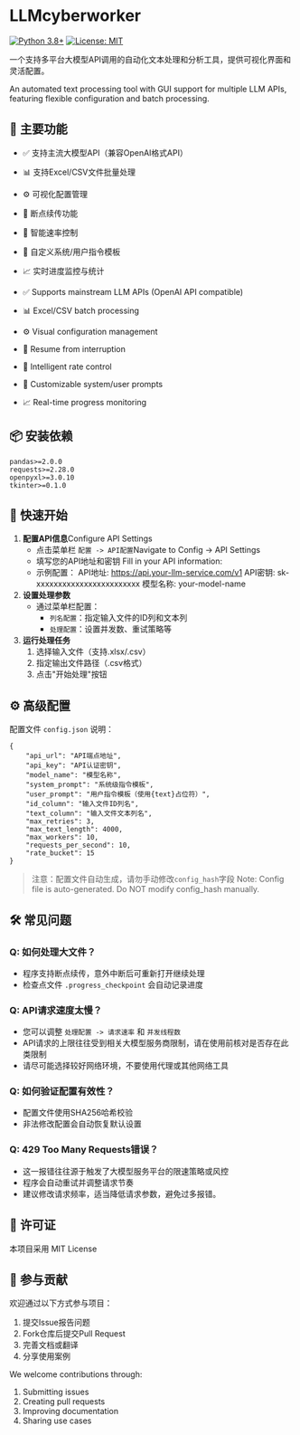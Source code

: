 # LLMcyberworker

[![Python 3.8+](https://img.shields.io/badge/python-3.8%2B-blue.svg)](https://www.python.org/downloads/)
[![License: MIT](https://img.shields.io/badge/License-MIT-yellow.svg)](https://opensource.org/licenses/MIT)

一个支持多平台大模型API调用的自动化文本处理和分析工具，提供可视化界面和灵活配置。

An automated text processing tool with GUI support for multiple LLM APIs, featuring flexible configuration and batch processing.


## 📌 主要功能

- ✅ 支持主流大模型API（兼容OpenAI格式API）
- 📊 支持Excel/CSV文件批量处理
- ⚙️ 可视化配置管理
- 🔄 断点续传功能
- 🚦 智能速率控制
- 📝 自定义系统/用户指令模板
- 📈 实时进度监控与统计

- ✅ Supports mainstream LLM APIs (OpenAI API compatible)
- 📊 Excel/CSV batch processing
- ⚙️ Visual configuration management
- 🔄 Resume from interruption
- 🚦 Intelligent rate control
- 📝 Customizable system/user prompts
- 📈 Real-time progress monitoring


## 📦 安装依赖

```
pandas>=2.0.0
requests>=2.28.0
openpyxl>=3.0.10
tkinter>=0.1.0
```

## 🚀 快速开始

1. **配置API信息**Configure API Settings
    - 点击菜单栏 `配置 -> API配置`Navigate to Config -> API Settings
    - 填写您的API地址和密钥  Fill in your API information:
    - 示例配置：
        API地址: https://api.your-llm-service.com/v1
        API密钥: sk-xxxxxxxxxxxxxxxxxxxxxxxx
        模型名称: your-model-name
2. **设置处理参数**
    - 通过菜单栏配置：
        - `列名配置`：指定输入文件的ID列和文本列
        - `处理配置`：设置并发数、重试策略等
3. **运行处理任务**
    1. 选择输入文件（支持.xlsx/.csv）
    2. 指定输出文件路径（.csv格式）
    3. 点击"开始处理"按钮

## ⚙️ 高级配置

配置文件 `config.json` 说明：
```
{
    "api_url": "API端点地址",
    "api_key": "API认证密钥",
    "model_name": "模型名称",
    "system_prompt": "系统级指令模板",
    "user_prompt": "用户指令模板（使用{text}占位符）",
    "id_column": "输入文件ID列名",
    "text_column": "输入文件文本列名",
    "max_retries": 3,
    "max_text_length": 4000,
    "max_workers": 10,
    "requests_per_second": 10,
    "rate_bucket": 15
}
```

> 注意：配置文件自动生成，请勿手动修改`config_hash`字段
> Note: Config file is auto-generated. Do NOT modify config_hash manually.

## 🛠️ 常见问题

### Q: 如何处理大文件？
- 程序支持断点续传，意外中断后可重新打开继续处理
- 检查点文件 `.progress_checkpoint` 会自动记录进度
### Q: API请求速度太慢？
- 您可以调整 `处理配置 -> 请求速率` 和 `并发线程数`
- API请求的上限往往受到相关大模型服务商限制，请在使用前核对是否存在此类限制
- 请尽可能选择较好网络环境，不要使用代理或其他网络工具
### Q: 如何验证配置有效性？
- 配置文件使用SHA256哈希校验
- 非法修改配置会自动恢复默认设置
### Q: 429 Too Many Requests错误？
- 这一报错往往源于触发了大模型服务平台的限速策略或风控
- 程序会自动重试并调整请求节奏
- 建议修改请求频率，适当降低请求参数，避免过多报错。

## 📄 许可证

本项目采用 MIT License

## 🤝 参与贡献

欢迎通过以下方式参与项目：
1. 提交Issue报告问题
2. Fork仓库后提交Pull Request
3. 完善文档或翻译
4. 分享使用案例

We welcome contributions through:
1. Submitting issues
2. Creating pull requests
3. Improving documentation
4. Sharing use cases
